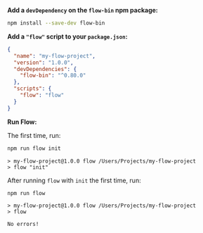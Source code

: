 **Add a `devDependency` on the `flow-bin` npm package:**

```sh
npm install --save-dev flow-bin
```

**Add a `"flow"` script to your `package.json`:**

```json
{
  "name": "my-flow-project",
  "version": "1.0.0",
  "devDependencies": {
    "flow-bin": "^0.80.0"
  },
  "scripts": {
    "flow": "flow"
  }
}
```

**Run Flow:**

The first time, run:

```sh
npm run flow init
```

```
> my-flow-project@1.0.0 flow /Users/Projects/my-flow-project
> flow "init"
```

After running `flow` with `init` the first time, run:

```sh
npm run flow
```

```
> my-flow-project@1.0.0 flow /Users/Projects/my-flow-project
> flow

No errors!
```
